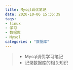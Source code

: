 ```yaml
---
title: Mysql调优笔记
date: 2020-10-06 15:36:39
tags:
- linux
- 学习
- 数据库
- Mysql
categories : "数据库"
---
```


> - Mysql调优学习笔记
> - 记录数据库的相关知识

<!-- more-->
